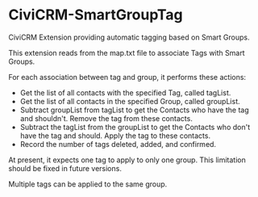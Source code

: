 CiviCRM-SmartGroupTag
=====================

CiviCRM Extension providing automatic tagging based on Smart Groups.

This extension reads from the map.txt file to associate Tags with Smart Groups.

For each association between tag and group, it performs these actions:
 - Get the list of all contacts with the specified Tag, called tagList.
 - Get the list of all contacts in the specified Group, called groupList.
 - Subtract groupList from tagList to get the Contacts who have the tag and shouldn't. Remove the tag from these contacts.
 - Subtract the tagList from the groupList to get the Contacts who don't have the tag and should. Apply the tag to these contacts.
 - Record the number of tags deleted, added, and confirmed.

At present, it expects one tag to apply to only one group. This limitation should be fixed in future versions.

Multiple tags can be applied to the same group.

